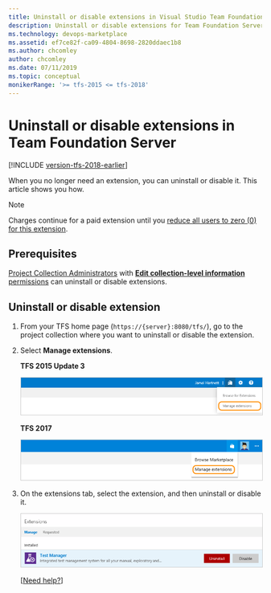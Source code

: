 ```yaml
---
title: Uninstall or disable extensions in Visual Studio Team Foundation Server (TFS)
description: Uninstall or disable extensions for Team Foundation Server (TFS)
ms.technology: devops-marketplace
ms.assetid: ef7ce82f-ca09-4804-8698-2820ddaec1b8
ms.author: chcomley
author: chcomley
ms.date: 07/11/2019
ms.topic: conceptual
monikerRange: '>= tfs-2015 <= tfs-2018'
---
```


# Uninstall or disable extensions in Team Foundation Server

[!INCLUDE [version-tfs-2018-earlier](../../includes/version-tfs-2018-earlier.md)]

When you no longer need an extension, you can uninstall or disable it. This article shows you how.

> [!NOTE]
> Charges continue for a paid extension until you [reduce all users to zero (0) for this extension](./change-paid-extension-users.md). 

## Prerequisites

[Project Collection Administrators](../../organizations/security/set-project-collection-level-permissions.md) 
with [**Edit collection-level information** permissions](../../organizations/security/permissions.md#collection) 
can uninstall or disable extensions.

## Uninstall or disable extension

1. From your TFS home page (```https://{server}:8080/tfs/```), go to the project collection where you want to uninstall or disable the extension.

2. Select **Manage extensions**.

   **TFS 2015 Update 3**

   <img alt="Manage extensions" src="../media/manage-extensions.png" style="border: 1px solid #CCCCCC" />

   **TFS 2017**

   <img alt="Manage extensions" src="../media/manage-extensions2-new.png" style="border: 1px solid #CCCCCC" />

3. On the extensions tab, select the extension, and then uninstall or disable it.

   <img alt="Uninstall or disable an extension" src="../media/uninstall-disable.png" style="border: 1px solid #CCCCCC" />

   [[Need help?](../faq-extensions.md#q-how-do-i-get-support-for-the-visual-studio-marketplace)]

